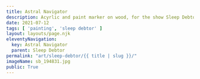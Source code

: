 ```yaml
---
title: Astral Navigator
description: Acyrlic and paint marker on wood, for the show Sleep Debtor
date: 2021-07-12
tags: [ 'painting', 'sleep debtor' ]
layout: layouts/page.njk
eleventyNavigation:
  key: Astral Navigator
  parent: Sleep Debtor
permalink: "art/sleep-debtor/{{ title | slug }}/"
imageName: sb_194831.jpg
public: True
---
```

